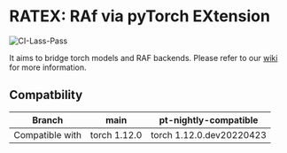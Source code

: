 # RATEX: RAf via pyTorch EXtension

![CI-Lass-Pass](https://img.shields.io/endpoint?url=https://gist.githubusercontent.com/aire-meta-bot/aeb41ce3096bc1aaeb671f2c58836a3f/raw/awslabs-ratex-ci-badge-last-pass.json)

It aims to bridge torch models and RAF backends.
Please refer to our [wiki](docs/) for more information.

## Compatbility

Branch | main | pt-nightly-compatible
--|--|--
Compatible with | torch 1.12.0 | torch 1.12.0.dev20220423
